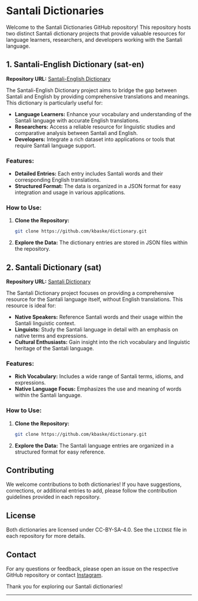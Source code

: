 # Santali Dictionaries

Welcome to the Santali Dictionaries GitHub repository! This repository hosts two distinct Santali dictionary projects that provide valuable resources for language learners, researchers, and developers working with the Santali language. 

## 1. Santali-English Dictionary (sat-en)

**Repository URL:** [Santali-English Dictionary](https://github.com/kbaske/dictionary)

The Santali-English Dictionary project aims to bridge the gap between Santali and English by providing comprehensive translations and meanings. This dictionary is particularly useful for:

- **Language Learners:** Enhance your vocabulary and understanding of the Santali language with accurate English translations.
- **Researchers:** Access a reliable resource for linguistic studies and comparative analysis between Santali and English.
- **Developers:** Integrate a rich dataset into applications or tools that require Santali language support.

### Features:
- **Detailed Entries:** Each entry includes Santali words and their corresponding English translations.
- **Structured Format:** The data is organized in a JSON format for easy integration and usage in various applications.

### How to Use:
1. **Clone the Repository:**
   ```bash
   git clone https://github.com/kbaske/dictionary.git
   ```
2. **Explore the Data:** The dictionary entries are stored in JSON files within the repository.

## 2. Santali Dictionary (sat)

**Repository URL:** [Santali Dictionary](https://github.com/kbaske/dictionary/sat)

The Santali Dictionary project focuses on providing a comprehensive resource for the Santali language itself, without English translations. This resource is ideal for:

- **Native Speakers:** Reference Santali words and their usage within the Santali linguistic context.
- **Linguists:** Study the Santali language in detail with an emphasis on native terms and expressions.
- **Cultural Enthusiasts:** Gain insight into the rich vocabulary and linguistic heritage of the Santali language.

### Features:
- **Rich Vocabulary:** Includes a wide range of Santali terms, idioms, and expressions.
- **Native Language Focus:** Emphasizes the use and meaning of words within the Santali language.

### How to Use:
1. **Clone the Repository:**
   ```bash
   git clone https://github.com/kbaske/dictionary.git
   ```
2. **Explore the Data:** The Santali language entries are organized in a structured format for easy reference.

## Contributing

We welcome contributions to both dictionaries! If you have suggestions, corrections, or additional entries to add, please follow the contribution guidelines provided in each repository.

## License

Both dictionaries are licensed under CC-BY-SA-4.0. See the `LICENSE` file in each repository for more details.

## Contact

For any questions or feedback, please open an issue on the respective GitHub repository or contact [Instagram](https://instagram.com/karyabaske/).

Thank you for exploring our Santali dictionaries!

---
